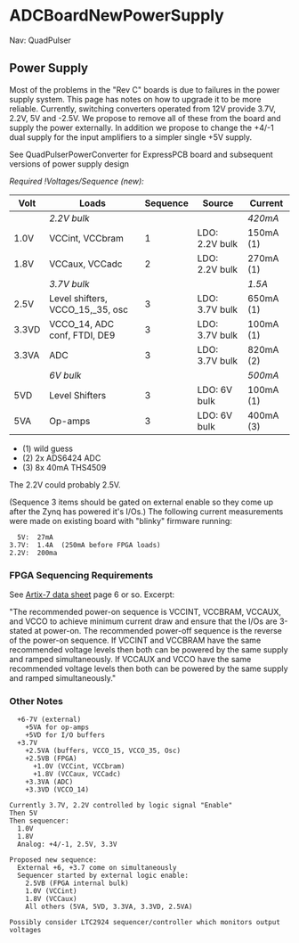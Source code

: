 # ADCBoardNewPowerSupply
Nav: QuadPulser

## Power Supply

Most of the problems in the "Rev C" boards is due to failures in the power supply system.  This page has notes on how to upgrade it to be more reliable.  Currently, switching converters operated from 12V provide 3.7V, 2.2V, 5V and -2.5V.  We propose to remove all of these from the board and supply the power externally.  In addition we propose to change the +4/-1 dual supply for the input amplifiers to a simpler single +5V supply.

See QuadPulserPowerConverter for ExpressPCB board and subsequent versions of power supply design

*Required !Voltages/Sequence (new):*


| Volt  | Loads                            | Sequence | Source          | Current   |
| ----  | -----                            | -------- | ------          | -------   |
||*2.2V bulk*                          ||                           | *420mA* |
| 1.0V  | VCCint, VCCbram                  | 1        | LDO: 2.2V bulk  | 150mA (1) |
| 1.8V  | VCCaux, VCCadc                   | 2        | LDO: 2.2V bulk  | 270mA (1) |
||*3.7V bulk*                          ||                           | *1.5A* |
| 2.5V  | Level shifters, VCCO_15,_35, osc | 3        | LDO: 3.7V bulk  | 650mA (1) |
| 3.3VD | VCCO_14, ADC conf, FTDI, DE9     | 3        | LDO: 3.7V bulk  | 100mA (1) |
| 3.3VA | ADC                              | 3        | LDO: 3.7V bulk  | 820mA (2) |
||*6V bulk*                            ||                           | *500mA* |
| 5VD   | Level Shifters                   | 3        | LDO: 6V bulk    | 100mA (1) |
| 5VA   | Op-amps                          | 3        | LDO: 6V bulk    | 400mA (3) |

 * (1) wild guess
 * (2) 2x ADS6424 ADC
 * (3) 8x 40mA THS4509

The 2.2V could probably 2.5V.

(Sequence 3 items should be gated on external enable so they come up after the Zynq has powered it's I/Os.)
The following current measurements were made on existing board with "blinky" firmware running:

```
  5V:  27mA
3.7V:  1.4A  (250mA before FPGA loads)
2.2V:  200ma
```



### FPGA Sequencing Requirements

See [Artix-7 data sheet](https://www.xilinx.com/support/documentation/data_sheets/ds181_Artix_7_Data_Sheet.pdf) page 6 or so.
Excerpt:

 "The recommended power-on sequence is VCCINT, VCCBRAM, VCCAUX, and VCCO to achieve minimum current draw and ensure
 that the I/Os are 3-stated at power-on. The recommended power-off sequence is the reverse of the power-on sequence. If
 VCCINT and VCCBRAM have the same recommended voltage levels then both can be powered by the same supply and ramped
 simultaneously. If VCCAUX and VCCO have the same recommended voltage levels then both can be powered by the same
 supply and ramped simultaneously."

### Other Notes

```
  +6-7V (external)
    +5VA for op-amps
    +5VD for I/O buffers
  +3.7V
    +2.5VA (buffers, VCCO_15, VCCO_35, Osc)
    +2.5VB (FPGA)
      +1.0V (VCCint, VCCbram)
      +1.8V (VCCaux, VCCadc)
    +3.3VA (ADC)
    +3.3VD (VCCO_14)

Currently 3.7V, 2.2V controlled by logic signal "Enable"
Then 5V
Then sequencer:
  1.0V
  1.8V
  Analog: +4/-1, 2.5V, 3.3V

Proposed new sequence:
  External +6, +3.7 come on simultaneously
  Sequencer started by external logic enable:
    2.5VB (FPGA internal bulk)
    1.0V (VCCint)
    1.8V (VCCaux)
    All others (5VA, 5VD, 3.3VA, 3.3VD, 2.5VA)

Possibly consider LTC2924 sequencer/controller which monitors output voltages
```

